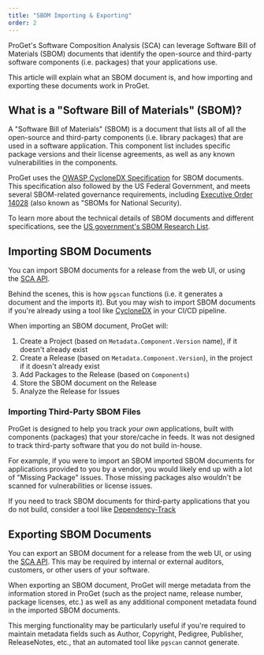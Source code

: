 ```yaml
---
title: "SBOM Importing & Exporting"
order: 2
---
```


ProGet's Software Composition Analysis (SCA) can leverage Software Bill of Materials (SBOM) documents that identify the open-source and third-party software components (i.e. packages) that your applications use. 

This article will explain what an SBOM document is, and how importing and exporting these documents work in ProGet.

## What is a "Software Bill of Materials" (SBOM)?

A "Software Bill of Materials" (SBOM) is a document that lists all of all the open-source and third-party components (i.e. library packages) that are used in a software application. This component list includes specific package versions and their license agreements, as well as any known vulnerabilities in the components.

ProGet uses the [OWASP CycloneDX Specification](https://github.com/CycloneDX/specification) for SBOM documents. This specification also followed by the US Federal Government, and meets several SBOM-related governance requirements, including [Executive Order 14028](https://www.whitehouse.gov/briefing-room/presidential-actions/2021/05/12/executive-order-on-improving-the-nations-cybersecurity/) (also known as "SBOMs for National Security).

To learn more about the technical details of SBOM documents and different specifications, see the [US government's SBOM Research List](https://ntia.gov/SBOM).


## Importing SBOM Documents
You can import SBOM documents for a release from the web UI, or using the [SCA API](/docs/proget/api/sca). 

Behind the scenes, this is how `pgscan` functions (i.e. it generates a document and the imports it). But you may wish to import SBOM documents if you're already using a tool like [CycloneDX](https://cyclonedx.org/) in your CI/CD pipeline.

When importing an SBOM document, ProGet will:
1. Create a Project (based on `Metadata.Component.Version` name), if it doesn't already exist
2. Create a Release (based on `Metadata.Component.Version`), in the project if it doesn't already exist
3. Add Packages to the Release (based on `Components`)
4. Store the SBOM document on the Release
5. Analyze the Release for Issues


### Importing Third-Party SBOM Files

ProGet is designed to help you track *your own* applications, built with components (packages) that your store/cache in feeds. It was not designed to track third-party software that you do not build in-house.

For example, if you were to import an SBOM imported SBOM documents for applications provided to you by a vendor, you would likely end up with a lot of "Missing Package" issues. Those missing packages also wouldn't be scanned for vulnerabilities or license issues.

If you need to track SBOM documents for third-party applications that you do not build, consider a tool like [Dependency-Track](https://dependencytrack.org/)


## Exporting SBOM Documents
You can export an SBOM document for a release from the web UI, or using the [SCA API](/docs/proget/api/sca). This may be required by internal or external auditors, customers, or other users of your software.

When exporting an SBOM document, ProGet will merge metadata from the information stored in ProGet (such as the project name, release number, package licenses, etc.) as well as any additional component metadata found in the imported SBOM documents.

This merging functionality may be particularly useful if you're required to maintain metadata fields such as Author, Copyright, Pedigree, Publisher, ReleaseNotes, etc., that an automated tool like `pgscan` cannot generate.